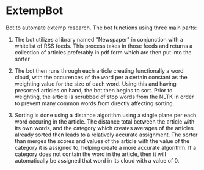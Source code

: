 # ExtempBot
Bot to automate extemp research. The bot functions using three main parts:

1. The bot utilizes a library named "Newspaper" in conjunction with a whitelist of RSS feeds. This process takes in those feeds and returns a collection of articles preferably in pdf form which are then put into the sorter

2. The bot then runs through each article creating functionally a word cloud, with the occurences of the word per a certain constant as the weighting value for the size of each word. Using this and having presorted articles on hand, the bot then begins to sort. Prior to weighting, the article is scrubbed of stop words from the NLTK in order to prevent many common words from directly affecting sorting.

3. Sorting is done using a distance algorithm using a single plane per each word occuring in the article. The distance total between the article with its own words, and the category which creates averages of the articles already sorted then leads to a relatively accurate assignment. The sorter than merges the scores and values of the article with the value of the category it is assigned to, helping create a more accurate algorithm. If a category does not contain the word in the article, then it will automatically be assigned that word in its cloud with a value of 0.
